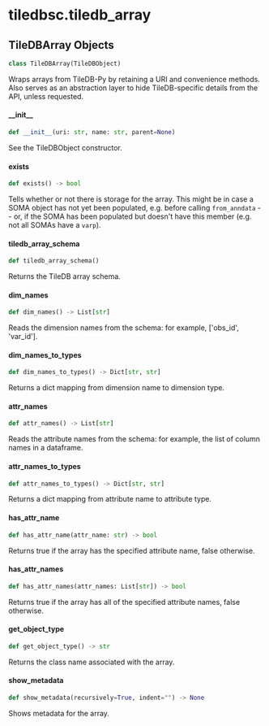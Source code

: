 <a id="tiledbsc.tiledb_array"></a>

# tiledbsc.tiledb\_array

<a id="tiledbsc.tiledb_array.TileDBArray"></a>

## TileDBArray Objects

```python
class TileDBArray(TileDBObject)
```

Wraps arrays from TileDB-Py by retaining a URI and convenience methods.
Also serves as an abstraction layer to hide TileDB-specific details from the API, unless
requested.

<a id="tiledbsc.tiledb_array.TileDBArray.__init__"></a>

#### \_\_init\_\_

```python
def __init__(uri: str, name: str, parent=None)
```

See the TileDBObject constructor.

<a id="tiledbsc.tiledb_array.TileDBArray.exists"></a>

#### exists

```python
def exists() -> bool
```

Tells whether or not there is storage for the array. This might be in case a SOMA
object has not yet been populated, e.g. before calling `from_anndata` -- or, if the
SOMA has been populated but doesn't have this member (e.g. not all SOMAs have a `varp`).

<a id="tiledbsc.tiledb_array.TileDBArray.tiledb_array_schema"></a>

#### tiledb\_array\_schema

```python
def tiledb_array_schema()
```

Returns the TileDB array schema.

<a id="tiledbsc.tiledb_array.TileDBArray.dim_names"></a>

#### dim\_names

```python
def dim_names() -> List[str]
```

Reads the dimension names from the schema: for example, ['obs_id', 'var_id'].

<a id="tiledbsc.tiledb_array.TileDBArray.dim_names_to_types"></a>

#### dim\_names\_to\_types

```python
def dim_names_to_types() -> Dict[str, str]
```

Returns a dict mapping from dimension name to dimension type.

<a id="tiledbsc.tiledb_array.TileDBArray.attr_names"></a>

#### attr\_names

```python
def attr_names() -> List[str]
```

Reads the attribute names from the schema: for example, the list of column names in a dataframe.

<a id="tiledbsc.tiledb_array.TileDBArray.attr_names_to_types"></a>

#### attr\_names\_to\_types

```python
def attr_names_to_types() -> Dict[str, str]
```

Returns a dict mapping from attribute name to attribute type.

<a id="tiledbsc.tiledb_array.TileDBArray.has_attr_name"></a>

#### has\_attr\_name

```python
def has_attr_name(attr_name: str) -> bool
```

Returns true if the array has the specified attribute name, false otherwise.

<a id="tiledbsc.tiledb_array.TileDBArray.has_attr_names"></a>

#### has\_attr\_names

```python
def has_attr_names(attr_names: List[str]) -> bool
```

Returns true if the array has all of the specified attribute names, false otherwise.

<a id="tiledbsc.tiledb_array.TileDBArray.get_object_type"></a>

#### get\_object\_type

```python
def get_object_type() -> str
```

Returns the class name associated with the array.

<a id="tiledbsc.tiledb_array.TileDBArray.show_metadata"></a>

#### show\_metadata

```python
def show_metadata(recursively=True, indent="") -> None
```

Shows metadata for the array.

